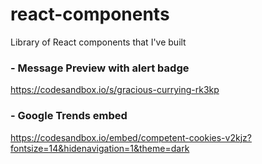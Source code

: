 # react-components
Library of React components that I've built

### - Message Preview with alert badge
https://codesandbox.io/s/gracious-currying-rk3kp

### - Google Trends embed
https://codesandbox.io/embed/competent-cookies-v2kjz?fontsize=14&hidenavigation=1&theme=dark
